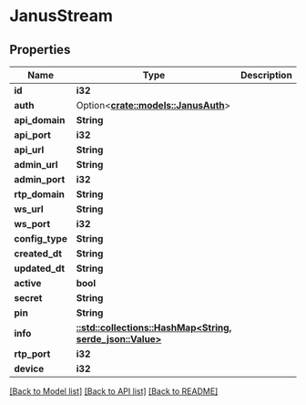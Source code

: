# JanusStream

## Properties

Name | Type | Description | Notes
------------ | ------------- | ------------- | -------------
**id** | **i32** |  | [readonly]
**auth** | Option<[**crate::models::JanusAuth**](JanusAuth.md)> |  | [readonly]
**api_domain** | **String** |  | [readonly]
**api_port** | **i32** |  | [readonly]
**api_url** | **String** |  | [readonly]
**admin_url** | **String** |  | [readonly]
**admin_port** | **i32** |  | [readonly]
**rtp_domain** | **String** |  | [readonly]
**ws_url** | **String** |  | [readonly]
**ws_port** | **i32** |  | [readonly]
**config_type** | **String** |  | [readonly]
**created_dt** | **String** |  | [readonly]
**updated_dt** | **String** |  | [readonly]
**active** | **bool** |  | [readonly]
**secret** | **String** |  | [readonly]
**pin** | **String** |  | [readonly]
**info** | [**::std::collections::HashMap<String, serde_json::Value>**](serde_json::Value.md) |  | [readonly]
**rtp_port** | **i32** |  | [readonly]
**device** | **i32** |  | [readonly]

[[Back to Model list]](../README.md#documentation-for-models) [[Back to API list]](../README.md#documentation-for-api-endpoints) [[Back to README]](../README.md)


